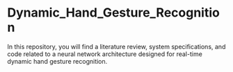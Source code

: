 # Dynamic_Hand_Gesture_Recognition
In this repository, you will find a literature review, system specifications, and code related to a neural network architecture designed for real-time dynamic hand gesture recognition.
